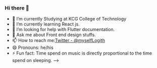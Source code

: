 ### Hi there 👋


- 🔭 I’m currently Studying at KCG College of Technology
- 🌱 I’m currently learning React js.
- 🤔 I’m looking for help with Flutter documentation.
- 💬 Ask me about Front end design stuffs.
- 📫 How to reach me:[Twitter - @myselfLogith](https://twitter.com/LogithVj)
- 😄 Pronouns: he/his
- ⚡ Fun fact: Time spend on music is directly proportional to the time spend on sleeping.
-->
